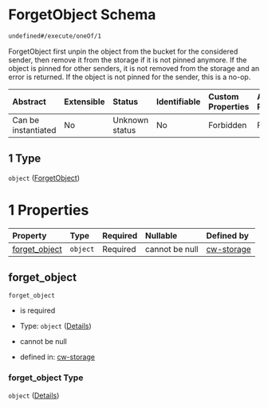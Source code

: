 # ForgetObject Schema

```txt
undefined#/execute/oneOf/1
```

ForgetObject first unpin the object from the bucket for the considered sender, then remove it from the storage if it is not pinned anymore. If the object is pinned for other senders, it is not removed from the storage and an error is returned. If the object is not pinned for the sender, this is a no-op.

| Abstract            | Extensible | Status         | Identifiable | Custom Properties | Additional Properties | Access Restrictions | Defined In                                                         |
| :------------------ | :--------- | :------------- | :----------- | :---------------- | :-------------------- | :------------------ | :----------------------------------------------------------------- |
| Can be instantiated | No         | Unknown status | No           | Forbidden         | Forbidden             | none                | [cw-storage.json\*](schema/cw-storage.json "open original schema") |

## 1 Type

`object` ([ForgetObject](cw-storage-executemsg-oneof-forgetobject.md))

# 1 Properties

| Property                         | Type     | Required | Nullable       | Defined by                                                                                                                               |
| :------------------------------- | :------- | :------- | :------------- | :--------------------------------------------------------------------------------------------------------------------------------------- |
| [forget\_object](#forget_object) | `object` | Required | cannot be null | [cw-storage](cw-storage-executemsg-oneof-forgetobject-properties-forget_object.md "undefined#/execute/oneOf/1/properties/forget_object") |

## forget\_object



`forget_object`

*   is required

*   Type: `object` ([Details](cw-storage-executemsg-oneof-forgetobject-properties-forget_object.md))

*   cannot be null

*   defined in: [cw-storage](cw-storage-executemsg-oneof-forgetobject-properties-forget_object.md "undefined#/execute/oneOf/1/properties/forget_object")

### forget\_object Type

`object` ([Details](cw-storage-executemsg-oneof-forgetobject-properties-forget_object.md))
